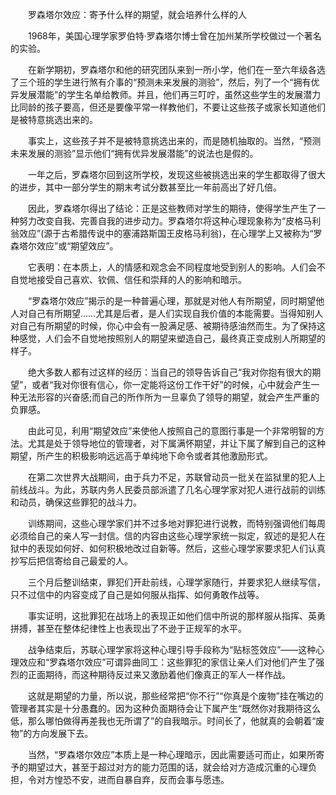 　　罗森塔尔效应：寄予什么样的期望，就会培养什么样的人

　　1968年，美国心理学家罗伯特·罗森塔尔博士曾在加州某所学校做过一个著名的实验。

　　在新学期初，罗森塔尔和他的研究团队来到一所小学，他们在一至六年级各选了三个班的学生进行煞有介事的“预测未来发展的测验”，然后，列了一个“拥有优异发展潜能”的学生名单给教师。并且，他们再三叮咛，虽然这些学生的发展潜力比同龄的孩子要高，但还是要像平常一样教他们，不要让这些孩子或家长知道他们是被特意挑选出来的。

　　事实上，这些孩子并不是被特意挑选出来的，而是随机抽取的。当然，“预测未来发展的测验”显示他们“拥有优异发展潜能”的说法也是假的。

　　一年之后，罗森塔尔回到这所学校，发现这些被挑选出来的学生都取得了很大的进步，其中一部分学生的期末考试分数甚至比一年前高出了好几倍。

　　因此，罗森塔尔得出了结论：正是这些教师对学生的期待，使得学生产生了一种努力改变自我、完善自我的进步动力。罗森塔尔将这种心理现象称为“皮格马利翁效应”(源于古希腊传说中的塞浦路斯国王皮格马利翁)，在心理学上又被称为“罗森塔尔效应”或“期望效应”。

　　它表明：在本质上，人的情感和观念会不同程度地受到别人的影响。人们会不自觉地接受自己喜欢、钦佩、信任和崇拜的人的影响和暗示。

　　“罗森塔尔效应”揭示的是一种普遍心理，那就是对他人有所期望，同时期望他人对自己有所期望……尤其是后者，是人们实现自我价值的本能需要。当得知别人对自己有所期望的时候，你心中会有一股满足感、被期待感油然而生。为了保持这种感觉，人们会不自觉地按照别人的期望来塑造自己，最终真正变成别人所期望的样子。

　　绝大多数人都有过这样的经历：当自己的领导告诉自己“我对你抱有很大的期望”，或者“我对你很有信心，你一定能将这份工作干好”的时候，心中就会产生一种无法形容的兴奋感;而自己的所作所为一旦辜负了领导的期望，就会产生严重的负罪感。

　　由此可见，利用“期望效应”来使他人按照自己的意图行事是一个非常明智的方法。尤其是处于领导地位的管理者，对下属满怀期望，并让下属了解到自己的这种期望，所产生的积极影响远远高于单纯地下命令或者其他激励形式。

　　在第二次世界大战期间，由于兵力不足，苏联曾动员一批关在监狱里的犯人上前线战斗。为此，苏联内务人民委员部派遣了几名心理学家对犯人进行战前的训练和动员，确保这些罪犯的战斗力。

　　训练期间，这些心理学家们并不过多地对罪犯进行说教，而特别强调他们每周必须给自己的亲人写一封信。信的内容由这些心理学家统一拟定，叙述的是犯人在狱中的表现如何好、如何积极地改过自新等。然后，这些心理学家要求犯人们认真抄写后把信寄给自己最爱的人。

　　三个月后整训结束，罪犯们开赴前线，心理学家随行，并要求犯人继续写信，只不过信中的内容变成了自己是如何服从指挥、如何勇敢作战等。

　　事实证明，这批罪犯在战场上的表现正如他们信中所说的那样服从指挥、英勇拼搏，甚至在整体纪律性上也表现出了不逊于正规军的水平。

　　战争结束后，苏联心理学家将这种心理引导手段称为“贴标签效应”——这种心理效应和“罗森塔尔效应”可谓异曲同工：这些罪犯的家信让亲人们对他们产生了强烈的正面期待，而这种期待反过来又激励着他们像真正的军人一样作战。

　　这就是期望的力量，所以说，那些经常把“你不行”“你真是个废物”挂在嘴边的管理者其实是十分愚蠢的。因为这种负面期待会让下属产生“既然你对我期待这么低，那么哪怕做得再差我也无所谓了”的自我暗示。时间长了，他就真的会朝着“废物”的方向发展下去。

　　当然，“罗森塔尔效应”本质上是一种心理暗示，因此需要适可而止，如果所寄予的期望过大，甚至于超过对方的能力范围的话，就会给对方造成沉重的心理负担，令对方惶恐不安，进而自暴自弃，反而会事与愿违。